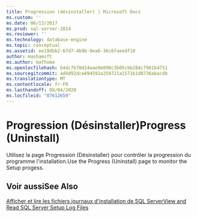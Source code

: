 ```yaml
---
title: Progression (désinstaller) | Microsoft Docs
ms.custom: ''
ms.date: 06/13/2017
ms.prod: sql-server-2014
ms.reviewer: ''
ms.technology: database-engine
ms.topic: conceptual
ms.assetid: ee19dbb2-6fd7-4b9b-9ea6-36c6faeedf10
author: mashamsft
ms.author: mathoma
ms.openlocfilehash: b4dc7b70d24eae9e098c3b05cbb284c7961b4751
ms.sourcegitcommit: ad4d92dce894592a259721a1571b1d8736abacdb
ms.translationtype: MT
ms.contentlocale: fr-FR
ms.lasthandoff: 08/04/2020
ms.locfileid: "87612659"
---
```

# <a name="progress-uninstall"></a><span data-ttu-id="adc17-102">Progression (Désinstaller)</span><span class="sxs-lookup"><span data-stu-id="adc17-102">Progress (Uninstall)</span></span>
  <span data-ttu-id="adc17-103">Utilisez la page Progression (Désinstaller) pour contrôler la progression du programme l'installation.</span><span class="sxs-lookup"><span data-stu-id="adc17-103">Use the Progress (Uninstall) page to monitor the Setup progess.</span></span>  
  
## <a name="see-also"></a><span data-ttu-id="adc17-104">Voir aussi</span><span class="sxs-lookup"><span data-stu-id="adc17-104">See Also</span></span>  
 [<span data-ttu-id="adc17-105">Afficher et lire les fichiers journaux d'installation de SQL Server</span><span class="sxs-lookup"><span data-stu-id="adc17-105">View and Read SQL Server Setup Log Files</span></span>](../../database-engine/install-windows/view-and-read-sql-server-setup-log-files.md)  
  
  

